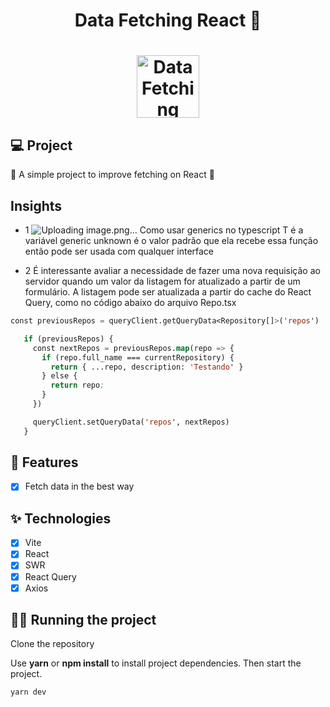 <h1 align="center">
  Data Fetching React 👋
</h1>
<h1 align="center">
 <img alt="Data Fetching React" height="100" title="" src="https://i.imgur.com/ZyBH4GS.png" />
</h1>

## 💻 Project

🚧 A simple project to improve fetching on React 🚀

## Insights

- 1
![Uploading image.png…]()
Como usar generics no typescript
T é a variável generic
unknown é o valor padrão que ela recebe
essa função então pode ser usada com qualquer interface

- 2
 É interessante avaliar a necessidade de fazer uma nova requisição ao servidor quando um valor da listagem for atualizado a partir de um formulário.
 A listagem pode ser atualizada a partir do cache do React Query, como no código abaixo do arquivo Repo.tsx
 
 ```cl
 const previousRepos = queryClient.getQueryData<Repository[]>('repos')

    if (previousRepos) {
      const nextRepos = previousRepos.map(repo => {
        if (repo.full_name === currentRepository) {
          return { ...repo, description: 'Testando' }
        } else {
          return repo;
        }
      })

      queryClient.setQueryData('repos', nextRepos)
    }
```

## 🔨 Features

- [x] Fetch data in the best way

## ✨ Technologies

- [x] Vite
- [x] React
- [x] SWR
- [x] React Query
- [x] Axios

## 🏃‍♂️ Running the project

Clone the repository

Use **yarn** or **npm install** to install project dependencies.
Then start the project.

```cl
yarn dev
```
